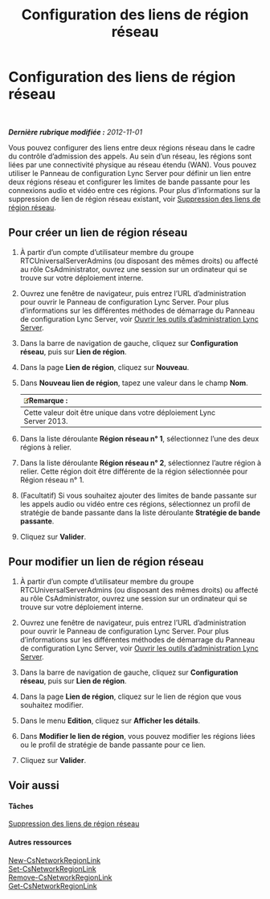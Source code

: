 ﻿---
title: Configuration des liens de région réseau
TOCTitle: Configuration des liens de région réseau
ms:assetid: 952bc93e-e6aa-4539-85c7-2b15f14eb382
ms:mtpsurl: https://technet.microsoft.com/fr-fr/library/Gg182551(v=OCS.15)
ms:contentKeyID: 49298114
ms.date: 05/20/2016
mtps_version: v=OCS.15
ms.translationtype: HT
---

# Configuration des liens de région réseau

 

_**Dernière rubrique modifiée :** 2012-11-01_

Vous pouvez configurer des liens entre deux régions réseau dans le cadre du contrôle d’admission des appels. Au sein d’un réseau, les régions sont liées par une connectivité physique au réseau étendu (WAN). Vous pouvez utiliser le Panneau de configuration Lync Server pour définir un lien entre deux régions réseau et configurer les limites de bande passante pour les connexions audio et vidéo entre ces régions. Pour plus d’informations sur la suppression de lien de région réseau existant, voir [Suppression des liens de région réseau](lync-server-2013-deleting-network-region-links.md).

## Pour créer un lien de région réseau

1.  À partir d’un compte d’utilisateur membre du groupe RTCUniversalServerAdmins (ou disposant des mêmes droits) ou affecté au rôle CsAdministrator, ouvrez une session sur un ordinateur qui se trouve sur votre déploiement interne.

2.  Ouvrez une fenêtre de navigateur, puis entrez l’URL d’administration pour ouvrir le Panneau de configuration Lync Server. Pour plus d’informations sur les différentes méthodes de démarrage du Panneau de configuration Lync Server, voir [Ouvrir les outils d’administration Lync Server](lync-server-2013-open-lync-server-administrative-tools.md).

3.  Dans la barre de navigation de gauche, cliquez sur **Configuration réseau**, puis sur **Lien de région**.

4.  Dans la page **Lien de région**, cliquez sur **Nouveau**.

5.  Dans **Nouveau lien de région**, tapez une valeur dans le champ **Nom**.
    
    <table>
    <thead>
    <tr class="header">
    <th><img src="images/Gg398920.note(OCS.15).gif" title="note" alt="note" />Remarque :</th>
    </tr>
    </thead>
    <tbody>
    <tr class="odd">
    <td>Cette valeur doit être unique dans votre déploiement Lync Server 2013.</td>
    </tr>
    </tbody>
    </table>


6.  Dans la liste déroulante **Région réseau n° 1**, sélectionnez l’une des deux régions à relier.

7.  Dans la liste déroulante **Région réseau n° 2**, sélectionnez l’autre région à relier. Cette région doit être différente de la région sélectionnée pour Région réseau n° 1.

8.  (Facultatif) Si vous souhaitez ajouter des limites de bande passante sur les appels audio ou vidéo entre ces régions, sélectionnez un profil de stratégie de bande passante dans la liste déroulante **Stratégie de bande passante**.

9.  Cliquez sur **Valider**.

## Pour modifier un lien de région réseau

1.  À partir d’un compte d’utilisateur membre du groupe RTCUniversalServerAdmins (ou disposant des mêmes droits) ou affecté au rôle CsAdministrator, ouvrez une session sur un ordinateur qui se trouve sur votre déploiement interne.

2.  Ouvrez une fenêtre de navigateur, puis entrez l’URL d’administration pour ouvrir le Panneau de configuration Lync Server. Pour plus d’informations sur les différentes méthodes de démarrage du Panneau de configuration Lync Server, voir [Ouvrir les outils d’administration Lync Server](lync-server-2013-open-lync-server-administrative-tools.md).

3.  Dans la barre de navigation de gauche, cliquez sur **Configuration réseau**, puis sur **Lien de région**.

4.  Dans la page **Lien de région**, cliquez sur le lien de région que vous souhaitez modifier.

5.  Dans le menu **Edition**, cliquez sur **Afficher les détails**.

6.  Dans **Modifier le lien de région**, vous pouvez modifier les régions liées ou le profil de stratégie de bande passante pour ce lien.

7.  Cliquez sur **Valider**.

## Voir aussi

#### Tâches

[Suppression des liens de région réseau](lync-server-2013-deleting-network-region-links.md)  

#### Autres ressources

[New-CsNetworkRegionLink](new-csnetworkregionlink.md)  
[Set-CsNetworkRegionLink](set-csnetworkregionlink.md)  
[Remove-CsNetworkRegionLink](remove-csnetworkregionlink.md)  
[Get-CsNetworkRegionLink](get-csnetworkregionlink.md)

